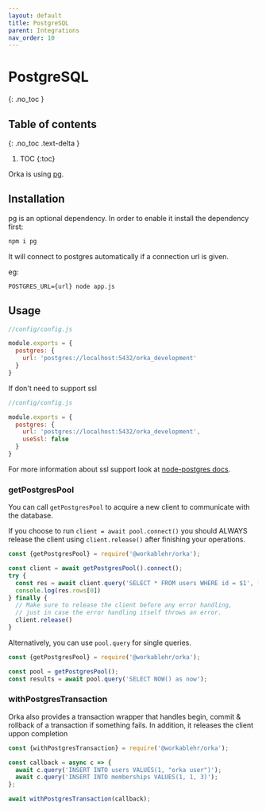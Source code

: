 ```yaml
---
layout: default
title: PostgreSQL
parent: Integrations
nav_order: 10
---
```


# PostgreSQL
{: .no_toc }

## Table of contents
{: .no_toc .text-delta }

1. TOC
{:toc}

Orka is using [pg](https://node-postgres.com/).

## Installation

pg is an optional dependency. In order to enable it install the dependency first:

```sh
npm i pg
```

It will connect to postgres automatically if a connection url is given.

eg:

`POSTGRES_URL={url} node app.js`

## Usage

```js
//config/config.js

module.exports = {
  postgres: {
    url: 'postgres://localhost:5432/orka_development'
  }
}
```

If don't need to support ssl
```js
//config/config.js

module.exports = {
  postgres: {
    url: 'postgres://localhost:5432/orka_development',
    useSsl: false
  }
}
```

For more information about ssl support look at [node-postgres docs](https://node-postgres.com/features/ssl).

### getPostgresPool

You can call `getPostgresPool` to acquire a new client to communicate with the database.

If you choose to run `client = await pool.connect()` you should ALWAYS release the client using `client.release()` after finishing your operations.
```js
const {getPostgresPool} = require('@workablehr/orka');

const client = await getPostgresPool().connect();
try {
  const res = await client.query('SELECT * FROM users WHERE id = $1', [1])
  console.log(res.rows[0])
} finally {
  // Make sure to release the client before any error handling,
  // just in case the error handling itself throws an error.
  client.release()
}
```
Alternatively, you can use `pool.query` for single queries.

```js
const {getPostgresPool} = require('@workablehr/orka');

const pool = getPostgresPool();
const results = await pool.query('SELECT NOW() as now');
```

### withPostgresTransaction

Orka also provides a transaction wrapper that handles begin, commit & rollback of a transaction if something fails. In addition, it releases the client uppon completion

```js
const {withPostgresTransaction} = require('@workablehr/orka');

const callback = async c => {
  await c.query('INSERT INTO users VALUES(1, "orka user")');
  await c.query('INSERT INTO memberships VALUES(1, 1, 3)');
};

await withPostgresTransaction(callback);

```
